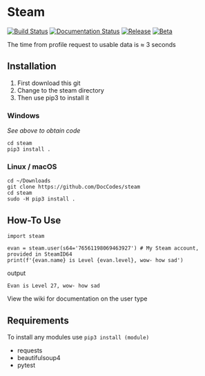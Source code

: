 # Steam

[![Build Status](https://travis-ci.org/DocCodes/steam.svg?branch=master)](https://travis-ci.org/DocCodes/steam)
[![Documentation Status](http://img.shields.io/badge/docs-1.3-brightgreen.svg?style=flat)](https://github.com/DocCodes/steam/wiki)
[![Release](https://img.shields.io/badge/release-1.3-brightgreen.svg)](https://github.com/DocCodes/steam/releases/latest)
[![Beta](https://img.shields.io/badge/beta-none-blue.svg)](https://github.com/DocCodes/steam)

The time from profile request to usable data is ≈ 3 seconds

## Installation
1. First download this git
2. Change to the steam directory
3. Then use pip3 to install it

### Windows
*See above to obtain code*
```
cd steam
pip3 install .
```
### Linux / macOS
```
cd ~/Downloads
git clone https://github.com/DocCodes/steam
cd steam
sudo -H pip3 install .
```

## How-To Use
```
import steam

evan = steam.user(s64='76561198069463927') # My Steam account, provided in SteamID64
print(f'{evan.name} is Level {evan.level}, wow- how sad')
```
output
```
Evan is Level 27, wow- how sad
```
View the wiki for documentation on the user type

## Requirements
To install any modules use `pip3 install (module)`
* requests
* beautifulsoup4
* pytest

